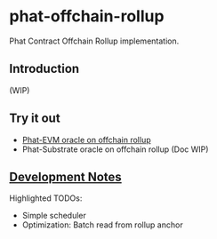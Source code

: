 # phat-offchain-rollup

Phat Contract Offchain Rollup implementation.

## Introduction

(WIP)

## Try it out

- [Phat-EVM oracle on offchain rollup](./EvmRollup.md)
- Phat-Substrate oracle on offchain rollup (Doc WIP)

## [Development Notes](./DevNotes.md)

Highlighted TODOs:

- Simple scheduler
- Optimization: Batch read from rollup anchor